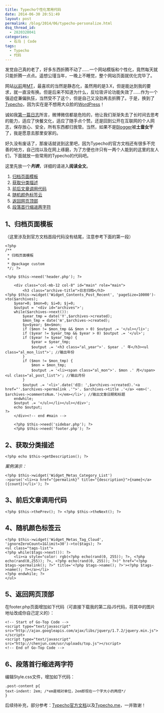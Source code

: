 ```yaml
---
title: Typecho个性化常用代码
date: 2014-06-30 20:51:49
layout: post
permalink: /blog/2014/06/typecho-personalize.html
dsq_thread_id:
  - 2820328041
categories:
  - 石马 | Code
tags:
  - Typecho
  - 代码
---
```

发觉自己真的老了，好多东西折腾不动了……一个网站模版和个性化，竟然每天就只能折腾一点点。遥想公瑾当年，一晚上不睡觉，整个网站页面就优化完毕了。

网站<a rel="nofollow" href="http://chenjun.com/oldblog/">以前</a>用<a rel="nofollow" href="http://www.movabletype.com">MT</a>，最喜欢的当然是静态化，虽然用的是3.X，但是能达到我的要求，就一直没有换。但是后来不知道为什么，反垃圾评论功能失效了……作为一个强迫症兼偏执狂，当然受不了这个，但是自己又没劲再去折腾了。于是，换到了<a rel="nofollow" href="http://www.typecho.org">Typecho</a>，因为实在是不想用大众脸的<a rel="nofollow" href="http://wordpress.org">WordPress</a>！

诚如我<a rel="nofollow" href="http://chenjun.com/2014/06/start.html">第一篇日志</a>所言，微博微信都是危险的，他让我们渐渐失去了长时间去思考的能力，适应了快餐文化，适应了随手点个赞。还是回到公开在互联网的个人网志，保存放心、安全，所有东西都归我管。当然，如果不是<a rel="nofollow" href="http://www.blogger.com">Blogger</a>被**土啬女干**了，我是愿意去那里安家的。

好久没有废话了，那废话就说到这里吧，因为Typecho的官方文档还有很多不完善的地方，自己找以及在网上琢磨，为了方便也许只有一两个人能到的这里的友人们，下面就放一些常用的Typecho的代码吧。

这里先放一个***列表***，详细的请进入**阅读全文**。

1.  <a rel="nofollow" href="#1">归档页面模板</a>
2.  <a rel="nofollow" href="#2">获取分类描述</a>
3.  <a rel="nofollow" href="#3">前后文章调用代码</a>
4.  <a rel="nofollow" href="#4">随机颜色标签云</a>
5.  <a rel="nofollow" href="#5">返回网页顶部</a>
6.  <a rel="nofollow" href="#6">段落首行缩进两字符</a>

<!--more-->

## <a name="1"></a>1、归档页面模板

（这里涉及到官方文档首段代码没有结尾，注意参考下面的第一段）

    <?php
    /**
     * 归档页面模板
     *
     * @package custom
     */; ?>
    
    <?php $this->need('header.php'); ?>
    
        <div class="col-mb-12 col-8" id="main" role="main">
            <h3 class="archive-title">日志归档</h3>
    <?php $this->widget('Widget_Contents_Post_Recent', 'pageSize=10000')->to($archives);   
        $year=0; $mon=0; $i=0; $j=0;   
        $output = '<div id="archives">';   
        while($archives->next()):   
            $year_tmp = date('Y',$archives->created);   
            $mon_tmp = date('m',$archives->created);   
            $y=$year; $m=$mon;   
            if ($mon != $mon_tmp && $mon > 0) $output .= '</ul></li>';   
            if ($year != $year_tmp && $year > 0) $output .= '</ul>';   
            if ($year != $year_tmp) {   
                $year = $year_tmp;   
                $output .= '<h3 class="al_year">'. $year .' 年</h3><ul class="al_mon_list">'; //输出年份   
            }   
            if ($mon != $mon_tmp) {   
                $mon = $mon_tmp;   
                $output .= '<li><span class="al_mon">'. $mon .' 月</span><ul class="al_post_list">'; //输出月份   
            }   
            $output .= '<li>'.date('d日: ',$archives->created).'<a href="'.$archives->permalink .'">'. $archives->title .'</a> <em>('. $archives->commentsNum.')</em></li>'; //输出文章日期和标题   
        endwhile;   
        $output .= '</ul></li></ul></div>';   
        echo $output;   
    ?> 
        </div><!-- end #main -->
    
        <?php $this->need('sidebar.php'); ?>
        <?php $this->need('footer.php'); ?>
    

## <a name="2"></a>2、获取分类描述

    <?php echo $this->getDescription(); ?>
    

*案例演示：*

    <?php $this->widget('Widget_Metas_Category_List')
    ->parse('<li><a href="{permalink}" title="{description}">{name}</a> ({count})</li>'); ?>
    

## <a name="3"></a>3、前后文章调用代码

    <?php $this->thePrev(); ?> <?php $this->theNext(); ?>
    

## <a name="4"></a>4、随机颜色标签云

    <?php $this->widget('Widget_Metas_Tag_Cloud', 'ignoreZeroCount=1&limit=30')->to($tags); ?>
    <ul class="tags-list">
    <?php while($tags->next()): ?>
        <li><a style="color: rgb(<?php echo(rand(0, 255)); ?>, <?php echo(rand(0,255)); ?>, <?php echo(rand(0, 255)); ?>)" href="<?php $tags->permalink(); ?>" title='<?php $tags->name(); ?>'><?php $tags->name(); ?></a></li>
    <?php endwhile; ?>
    </ul>
    

## <a name="5"></a>5、返回网页顶部

在footer.php页面增加如下代码（可直接下载我的第二段JS代码，将其中的图片地址改成你自己定义的）：

    <!-- Start of Go-Top Code -->
    <script type="text/javascript" src="http://ajax.googleapis.com/ajax/libs/jquery/1.7.2/jquery.min.js"></script>
    <script type="text/javascript" src="http://chenjun.com/usr/uploads/top.js"></script>
    <!-- End of Go-Top Code -->
    

## <a name="6"></a>6、段落首行缩进两字符

编辑Style.css文件，增加如下代码：

    .post-content p{ 
    text-indent: 2em; /*em是相对单位，2em即现在一个字大小的两倍*/ 
    } 
    

后续待补充，部分参考：<a rel="nofollow" href="http://docs.typecho.org">Typecho官方文档</a>以及<a rel="nofollow" href="http://typecho.me">Typecho.me</a>，一并致谢！